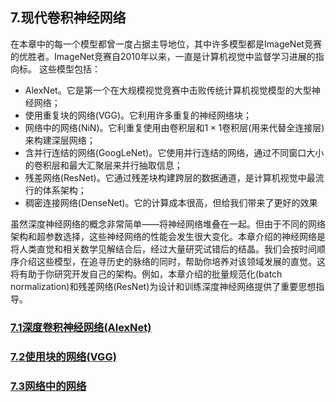 ## 7.现代卷积神经网络
在本章中的每一个模型都曾一度占据主导地位，其中许多模型都是ImageNet竞赛的优胜者。ImageNet竞赛自2010年以来，一直是计算机视觉中监督学习进展的指向标。
这些模型包括：
- AlexNet。它是第一个在大规模视觉竞赛中击败传统计算机视觉模型的大型神经网络；
- 使用重复块的网络(VGG)。它利用许多重复的神经网络块；
- 网络中的网络(NiN)。它利重复使用由卷积层和$1 \times 1$卷积层(用来代替全连接层)来构建深层网络；
- 含并行连结的网络(GoogLeNet)。它使用并行连结的网络，通过不同窗口大小的卷积层和最大汇聚层来并行抽取信息；
- 残差网络(ResNet)。它通过残差块构建跨层的数据通道，是计算机视觉中最流行的体系架构；
- 稠密连接网络(DenseNet)。它的计算成本很高，但给我们带来了更好的效果

虽然深度神经网络的概念非常简单——将神经网络堆叠在一起。但由于不同的网络架构和超参数选择，这些神经网络的性能会发生很大变化。本章介绍的神经网络是将人类直觉和相关数学见解结合后，经过大量研究试错后的结晶。我们会按时间顺序介绍这些模型，在追寻历史的脉络的同时，帮助你培养对该领域发展的直觉。这将有助于你研究开发自己的架构。例如，本章介绍的批量规范化(batch normalization)和残差网络(ResNet)为设计和训练深度神经网络提供了重要思想指导。

### [7.1深度卷积神经网络(AlexNet)](./7_1.ipynb)
### [7.2使用块的网络(VGG)](./7_2.ipynb)
### [7.3网络中的网络](./7_3.ipynb)
